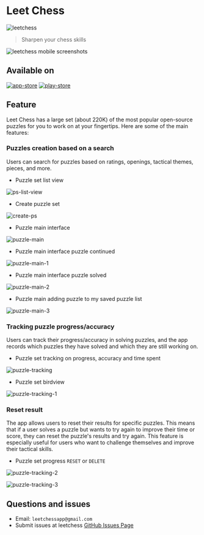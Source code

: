 # Leet Chess

![leetchess](./leetchess.png)

>
> Sharpen your chess skills

![leetchess mobile screenshots](./portfolio.png)

## Available on

[![app-store](./app-store-badge-128.png)](https://apps.apple.com/us/app/leet-chess/id6447547546)   [![play-store](./google-play-badge-128.png)](https://play.google.com/store/apps/details?id=com.anotherbug.leetchess.free)

## Feature

Leet Chess has a large set (about 220K) of the most popular open-source puzzles for you to work on at your fingertips. Here are some of the main features:

### Puzzles creation based on a search

Users can search for puzzles based on ratings, openings, tactical themes, pieces, and more.

- Puzzle set list view

![ps-list-view](./ps-list-view.png)

- Create puzzle set

![create-ps](./create-ps.png)

- Puzzle main interface

![puzzle-main](./pz_main.png)

- Puzzle main interface puzzle continued

![puzzle-main-1](./pz_main-1.png)

- Puzzle main interface puzzle solved

![puzzle-main-2](./pz_main-2.png)

- Puzzle main adding puzzle to my saved puzzle list

![puzzle-main-3](./pz_main-3.png)

### Tracking puzzle progress/accuracy

Users can track their progress/accuracy in solving puzzles, and the app records which puzzles they have solved and which they are still working on.

- Puzzle set tracking on progress, accuracy and time spent

![puzzle-tracking](./pz_tracking.png)

- Puzzle set birdview

![puzzle-tracking-1](./pz_tracking-1.png)

### Reset result

The app allows users to reset their results for specific puzzles. This means that if a user solves a puzzle but wants to try again to improve their time or score, they can reset the puzzle's results and try again. This feature is especially useful for users who want to challenge themselves and improve their tactical skills.

- Puzzle set progress `RESET` or `DELETE`

![puzzle-tracking-2](./pz_tracking-2.png)

![puzzle-tracking-3](./pz_tracking-3.png)


## Questions and issues

- Email: `leetchessapp@gmail.com`
- Submit issues at leetchess [GitHub Issues Page](https://github.com/leetchessapp/leetchessapp.github.io/issues)

